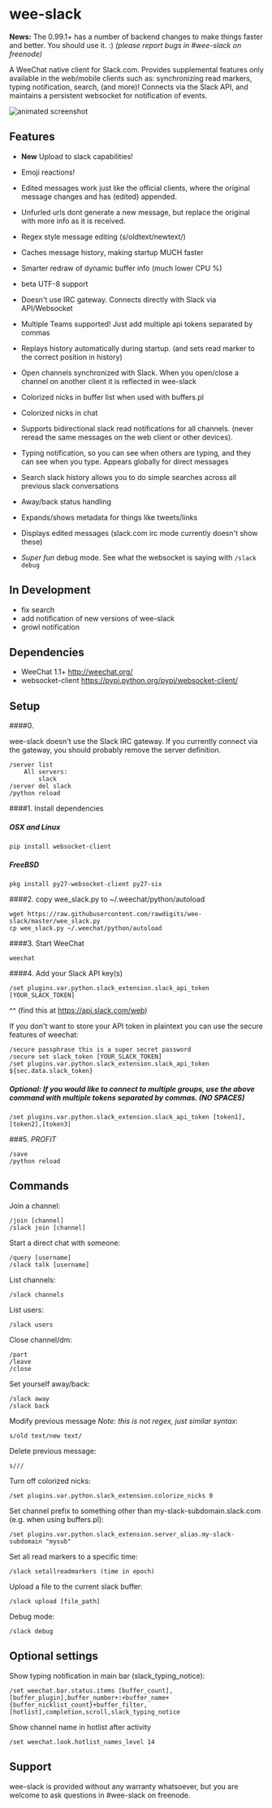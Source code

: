 

wee-slack
=========

**News:**
 The 0.99.1+ has a number of backend changes to make things faster and better. You should use it. :) _(please report bugs in #wee-slack on freenode)_

A WeeChat native client for Slack.com. Provides supplemental features only available in the web/mobile clients such as: synchronizing read markers, typing notification, search, (and more)! Connects via the Slack API, and maintains a persistent websocket for notification of events.

![animated screenshot](https://dl.dropboxusercontent.com/u/566560/slack.gif)

Features
--------
  * **New** Upload to slack capabilities!
  * Emoji reactions!
  * Edited messages work just like the official clients, where the original message changes and has (edited) appended.
  * Unfurled urls dont generate a new message, but replace the original with more info as it is received.
  * Regex style message editing (s/oldtext/newtext/)
  * Caches message history, making startup MUCH faster
  * Smarter redraw of dynamic buffer info (much lower CPU %)
  * beta UTF-8 support
  * Doesn't use IRC gateway. Connects directly with Slack via API/Websocket
  * Multiple Teams supported! Just add multiple api tokens separated by commas
  * Replays history automatically during startup. (and sets read marker to the correct position in history)
  * Open channels synchronized with Slack. When you open/close a channel on another client it is reflected in wee-slack
  * Colorized nicks in buffer list when used with buffers.pl
  * Colorized nicks in chat
  * Supports bidirectional slack read notifications for all channels. (never reread the same messages on the web client or other devices).
  * Typing notification, so you can see when others are typing, and they can see when you type. Appears globally for direct messages
  * Search slack history allows you to do simple searches across all previous slack conversations
  * Away/back status handling
  * Expands/shows metadata for things like tweets/links
  * Displays edited messages (slack.com irc mode currently doesn't show these)

  * *Super fun* debug mode. See what the websocket is saying with `/slack debug`

In Development
--------------
  * fix search
  * add notification of new versions of wee-slack
  * growl notification


Dependencies
------------
  * WeeChat 1.1+ http://weechat.org/ 
  * websocket-client https://pypi.python.org/pypi/websocket-client/

Setup
------


####0.

wee-slack doesn't use the Slack IRC gateway. If you currently connect via the gateway, you should probably remove the server definition.

```
/server list
    All servers:
        slack
/server del slack
/python reload
```

####1. Install dependencies

##### OSX and Linux
```
pip install websocket-client
```

##### FreeBSD
```
pkg install py27-websocket-client py27-six
```

####2. copy wee_slack.py to ~/.weechat/python/autoload
```
wget https://raw.githubusercontent.com/rawdigits/wee-slack/master/wee_slack.py
cp wee_slack.py ~/.weechat/python/autoload
```

####3. Start WeeChat
```
weechat
```

####4. Add your Slack API key(s)
```
/set plugins.var.python.slack_extension.slack_api_token [YOUR_SLACK_TOKEN]
```
^^ (find this at https://api.slack.com/web)

If you don't want to store your API token in plaintext you can use the secure features of weechat:

```
/secure passphrase this is a super secret password
/secure set slack_token [YOUR_SLACK_TOKEN]
/set plugins.var.python.slack_extension.slack_api_token ${sec.data.slack_token}
```

##### Optional: If you would like to connect to multiple groups, use the above command with multiple tokens separated by commas. (NO SPACES)
    
```
/set plugins.var.python.slack_extension.slack_api_token [token1],[token2],[token3]
```

###5. $PROFIT$
```
/save
/python reload
```

Commands
--------

Join a channel:
```
/join [channel]
/slack join [channel]
```

Start a direct chat with someone:
```
/query [username]
/slack talk [username]
```

List channels:
```
/slack channels
```

List users:
```
/slack users
```

Close channel/dm:
```
/part
/leave
/close
```

Set yourself away/back:
```
/slack away
/slack back
```

Modify previous message *Note: this is not regex, just similar syntax*:
```
s/old text/new text/
```

Delete previous message:
```
s///
```

Turn off colorized nicks:
```
/set plugins.var.python.slack_extension.colorize_nicks 0
```

Set channel prefix to something other than my-slack-subdomain.slack.com (e.g. when using buffers.pl):
```
/set plugins.var.python.slack_extension.server_alias.my-slack-subdomain "mysub"
```

Set all read markers to a specific time:
```
/slack setallreadmarkers (time in epoch)
```

Upload a file to the current slack buffer:
```
/slack upload [file_path]
```

Debug mode:
```
/slack debug
```

Optional settings
----------------

Show typing notification in main bar (slack_typing_notice):
```
/set weechat.bar.status.items [buffer_count],[buffer_plugin],buffer_number+:+buffer_name+{buffer_nicklist_count}+buffer_filter,[hotlist],completion,scroll,slack_typing_notice
```

Show channel name in hotlist after activity
```
/set weechat.look.hotlist_names_level 14
```

Support
--------------

wee-slack is provided without any warranty whatsoever, but you are welcome to ask questions in #wee-slack on freenode.




    
